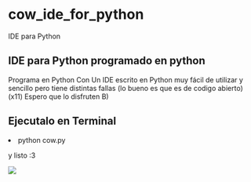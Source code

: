 # cow_ide_for_python
IDE para Python
<h2>IDE para Python programado en python</h2>
<p>Programa en Python Con Un IDE escrito en Python muy fácil de utilizar y sencillo pero tiene distintas fallas (lo bueno es que es de codigo abierto) (x11) Espero que lo disfruten B)</p>
<h2>Ejecutalo en Terminal</h2>
<li>python cow.py</hi>
<p>y listo :3</p>
<img src="https://github.com/hectorcrazy/cow_ide_for_python/blob/main/py.png">
